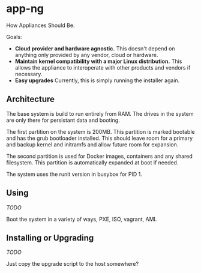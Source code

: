 app-ng
======

How Appliances Should Be.

Goals:

- **Cloud provider and hardware agnostic.**
  This doesn't depend on anything only provided by any vendor, cloud or
  hardware.
- **Maintain kernel compatibility with a major Linux distribution.**
  This allows the appliance to interoperate with other products and vendors if
  necessary.
- **Easy upgrades**
  Currently, this is simply running the installer again.

Architecture
------------
The base system is build to run entirely from RAM. The drives in the system are only there for persistant data and booting.

The first partition on the system is 200MB. This partition is marked bootable and has the grub bootloader installed. This should leave room for a primary and backup kernel and initramfs and allow future room for expansion.

The second partition is used for Docker images, containers and any shared filesystem. This partition is automatically expanded at boot if needed.

The system uses the runit version in busybox for PID 1.

Using
-----
_TODO_

Boot the system in a variety of ways, PXE, ISO, vagrant, AMI.

Installing or Upgrading
-----------------------
_TODO_

Just copy the upgrade script to the host somewhere?
